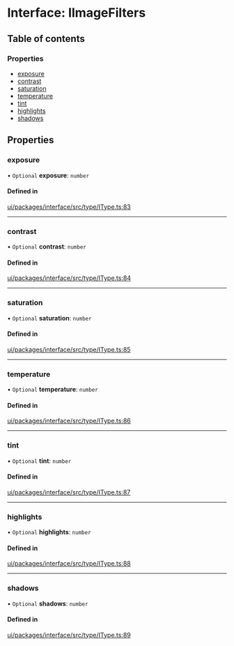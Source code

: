 # Interface: IImageFilters

## Table of contents

### Properties

- [exposure](IImageFilters.md#exposure)
- [contrast](IImageFilters.md#contrast)
- [saturation](IImageFilters.md#saturation)
- [temperature](IImageFilters.md#temperature)
- [tint](IImageFilters.md#tint)
- [highlights](IImageFilters.md#highlights)
- [shadows](IImageFilters.md#shadows)

## Properties

### exposure

• `Optional` **exposure**: `number`

#### Defined in

[ui/packages/interface/src/type/IType.ts:83](https://github.com/leaferjs/leafer-ui/blob/a39c489/packages/interface/src/type/IType.ts#L83)

___

### contrast

• `Optional` **contrast**: `number`

#### Defined in

[ui/packages/interface/src/type/IType.ts:84](https://github.com/leaferjs/leafer-ui/blob/a39c489/packages/interface/src/type/IType.ts#L84)

___

### saturation

• `Optional` **saturation**: `number`

#### Defined in

[ui/packages/interface/src/type/IType.ts:85](https://github.com/leaferjs/leafer-ui/blob/a39c489/packages/interface/src/type/IType.ts#L85)

___

### temperature

• `Optional` **temperature**: `number`

#### Defined in

[ui/packages/interface/src/type/IType.ts:86](https://github.com/leaferjs/leafer-ui/blob/a39c489/packages/interface/src/type/IType.ts#L86)

___

### tint

• `Optional` **tint**: `number`

#### Defined in

[ui/packages/interface/src/type/IType.ts:87](https://github.com/leaferjs/leafer-ui/blob/a39c489/packages/interface/src/type/IType.ts#L87)

___

### highlights

• `Optional` **highlights**: `number`

#### Defined in

[ui/packages/interface/src/type/IType.ts:88](https://github.com/leaferjs/leafer-ui/blob/a39c489/packages/interface/src/type/IType.ts#L88)

___

### shadows

• `Optional` **shadows**: `number`

#### Defined in

[ui/packages/interface/src/type/IType.ts:89](https://github.com/leaferjs/leafer-ui/blob/a39c489/packages/interface/src/type/IType.ts#L89)
